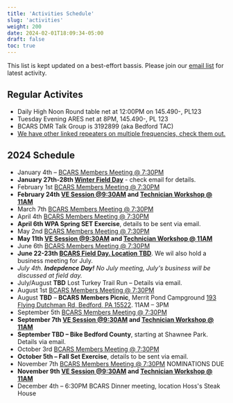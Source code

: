 ```yaml
---
title: 'Activities Schedule'
slug: 'activities'
weight: 200
date: 2024-02-01T18:09:34-05:00
draft: false
toc: true
---
```


This list is kept updated on a best-effort bassis. Please join our [email list](https://bcars.groups.io) for latest activity.

## Regular Activites


- Daily High Noon Round table net at 12:00PM on 145.490-, PL123 
- Tuesday Evening ARES net at 8PM, 145.490-, PL 123
- BCARS DMR Talk Group is 3192899 (aka Bedford TAC)
- [We have other linked repeaters on multiple frequencies, check them out.](/repeaters/)

## 2024 Schedule

- January 4th – [BCARS Members Meeting @ 7:30PM](/meetings/)
- **January 27th-28th [Winter Field Day](/winterfieldday/)** - check email for details.
- February 1st [BCARS Members Meeting @ 7:30PM](/meetings/)
- **February 24th [VE Session @9:30AM](/license/) and [Technician Workshop @ 11AM](/workshops/)**
- March 7th [BCARS Members Meeting @ 7:30PM](/meetings/)
- April 4th [BCARS Members Meeting @ 7:30PM](/meetings/)
- **April 6th WPA Spring SET Exercise**, details to be sent via email.
- May 2nd [BCARS Members Meeting @ 7:30PM](/meetings/)
- **May 11th [VE Session @9:30AM](/license/) and [Technician Workshop @ 11AM](/workshops/)**
- June 6th [BCARS Members Meeting @ 7:30PM](/meetings/)
- **June 22-23th [BCARS Field Day. Location TBD](/fieldday/)**. We wil also hold a business meeting for July.
- _July 4th. **Indepdence Day!** No July meeting, July's business will be discussed at field day._
- July/August **TBD** Lost Turkey Trail Run – Details via email.
- August 1st [BCARS Members Meeting @ 7:30PM](/meetings/)
- August **TBD** – **BCARS Members Picnic**, Merrit Pond Campground  [193 Flying Dutchman Rd, Bedford, PA 15522](https://maps.app.goo.gl/7AQsjvUFr3CUP3FaA).  11AM – 3PM
- September 5th [BCARS Members Meeting @ 7:30PM](/meetings/)
- **September 7th [VE Session @9:30AM](/license/) and [Technician Workshop @ 11AM](/workshops/)**
- **September TBD – Bike Bedford County**, starting at Shawnee Park.  Details via email.
- October 3rd [BCARS Members Meeting @ 7:30PM](/meetings/)
- **October 5th – Fall Set Exercise**, details to be sent via email.
- November 7th [BCARS Members Meeting @ 7:30PM](/meetings/) NOMINATIONS DUE
- **November 9th [VE Session @9:30AM](/license/) and [Technician Workshop @ 11AM](/workshops/)**
- December 4th – 6:30PM BCARS Dinner meeting, location Hoss's Steak House
